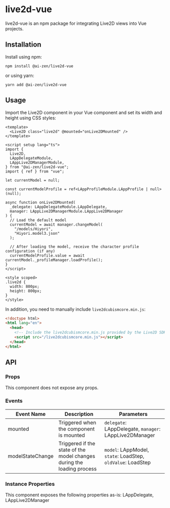 # live2d-vue

live2d-vue is an npm package for integrating Live2D views into Vue projects.

## Installation

Install using npm:

```shell
npm install @ai-zen/live2d-vue
```

or using yarn:

```shell
yarn add @ai-zen/live2d-vue
```

## Usage

Import the Live2D component in your Vue component and set its width and height using CSS styles:

```vue
<template>
  <Live2D class="live2d" @mounted="onLive2DMounted" />
</template>

<script setup lang="ts">
import {
  Live2D,
  LAppDelegateModule,
  LAppLive2DManagerModule,
} from "@ai-zen/live2d-vue";
import { ref } from "vue";

let currentModel = null;

const currentModelProfile = ref<LAppProfileModule.LAppProfile | null>(null);

async function onLive2DMounted(
  _delegate: LAppDelegateModule.LAppDelegate,
  manager: LAppLive2DManagerModule.LAppLive2DManager
) {
  // Load the default model
  currentModel = await manager.changeModel(
    "/models/Hiyori",
    "Hiyori.model3.json"
  );

  // After loading the model, receive the character profile configuration (if any)
  currentModelProfile.value = await currentModel._profileManager.loadProfile();
}
</script>

<style scoped>
.live2d {
  width: 800px;
  height: 800px;
}
</style>
```

In addition, you need to manually include `live2dcubismcore.min.js`:

```html
<!doctype html>
<html lang="en">
  <head>
    <!-- Include the live2dcubismcore.min.js provided by the Live2D SDK in your website's HTML page -->
    <script src="/live2dcubismcore.min.js"></script>
  </head>
</html>
```

## API

### Props

This component does not expose any props.

### Events

| Event Name       | Description                                                            | Parameters                                                  |
| ---------------- | ---------------------------------------------------------------------- | ----------------------------------------------------------- |
| mounted          | Triggered when the component is mounted                                | `delegate`: LAppDelegate, `manager`: LAppLive2DManager      |
| modelStateChange | Triggered if the state of the model changes during the loading process | `model`: LAppModel, `state`: LoadStep, `oldValue`: LoadStep |

### Instance Properties

This component exposes the following properties as-is: LAppDelegate, LAppLive2DManager
